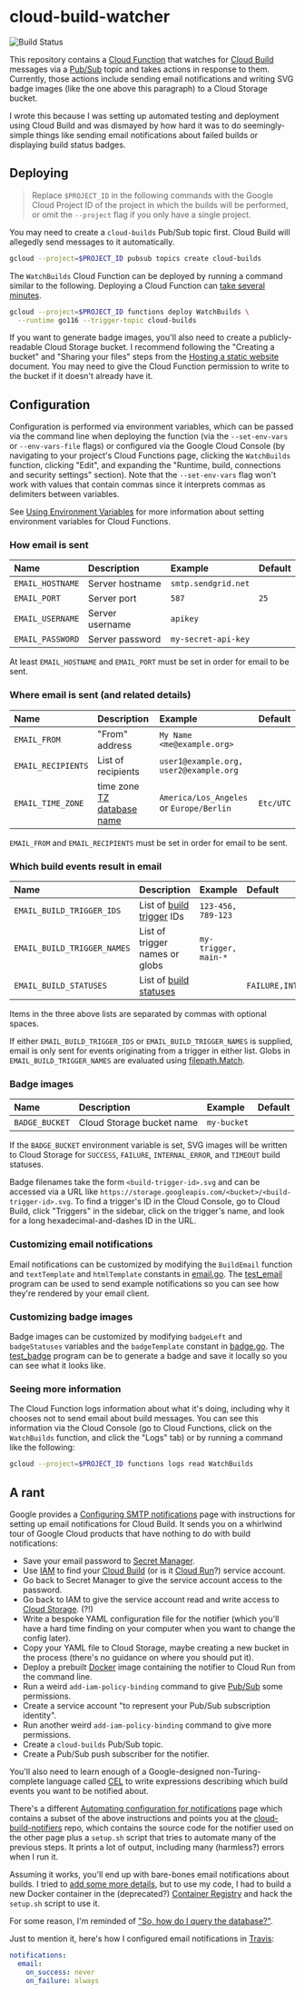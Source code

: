 # cloud-build-watcher

![Build Status](https://storage.googleapis.com/derat-build-badges/b0d628f0-0b7a-4446-9226-8225c610ad82.svg)

This repository contains a [Cloud Function] that watches for [Cloud Build]
messages via a [Pub/Sub] topic and takes actions in response to them. Currently,
those actions include sending email notifications and writing SVG badge images
(like the one above this paragraph) to a Cloud Storage bucket.

I wrote this because I was setting up automated testing and deployment using
Cloud Build and was dismayed by how hard it was to do seemingly-simple things
like sending email notifications about failed builds or displaying build status
badges.

[Cloud Function]: https://cloud.google.com/functions
[Cloud Build]: https://cloud.google.com/build
[Pub/Sub]: https://cloud.google.com/pubsub

## Deploying

> Replace `$PROJECT_ID` in the following commands with the Google Cloud Project
> ID of the project in which the builds will be performed, or omit the
> `--project` flag if you only have a single project.

You may need to create a `cloud-builds` Pub/Sub topic first. Cloud Build will
allegedly send messages to it automatically.

```sh
gcloud --project=$PROJECT_ID pubsub topics create cloud-builds
```

The `WatchBuilds` Cloud Function can be deployed by running a command similar to
the following. Deploying a Cloud Function can
[take several minutes](https://github.com/firebase/firebase-tools/issues/536).

```sh
gcloud --project=$PROJECT_ID functions deploy WatchBuilds \
  --runtime go116 --trigger-topic cloud-builds
```

[Cloud Build configurations]: https://cloud.google.com/build/docs/build-config-file-schema

If you want to generate badge images, you'll also need to create a
publicly-readable Cloud Storage bucket. I recommend following the "Creating a
bucket" and "Sharing your files" steps from the [Hosting a static website]
document. You may need to give the Cloud Function permission to write to the
bucket if it doesn't already have it.

[Hosting a static website]: https://cloud.google.com/storage/docs/hosting-static-website

## Configuration

Configuration is performed via environment variables, which can be passed via
the command line when deploying the function (via the `--set-env-vars` or
`--env-vars-file` flags) or configured via the Google Cloud Console (by
navigating to your project's Cloud Functions page, clicking the `WatchBuilds`
function, clicking "Edit", and expanding the "Runtime, build, connections and
security settings" section). Note that the `--set-env-vars` flag won't work with
values that contain commas since it interprets commas as delimiters between
variables.

See [Using Environment Variables] for more information about setting environment
variables for Cloud Functions.

[Using Environment Variables]: https://cloud.google.com/functions/docs/configuring/env-var

### How email is sent

| Name             | Description     | Example             | Default |
| :--------------- | :-------------- | :------------------ | :------ |
| `EMAIL_HOSTNAME` | Server hostname | `smtp.sendgrid.net` |         |
| `EMAIL_PORT`     | Server port     | `587`               | `25`    |
| `EMAIL_USERNAME` | Server username | `apikey`            |         |
| `EMAIL_PASSWORD` | Server password | `my-secret-api-key` |         |

At least `EMAIL_HOSTNAME` and `EMAIL_PORT` must be set in order for email to be
sent.

### Where email is sent (and related details)

| Name               | Description                            | Example                                  | Default   |
| :----------------- | :------------------------------------- | :--------------------------------------- | :-------- |
| `EMAIL_FROM`       | "From" address                         | `My Name <me@example.org>`               |           |
| `EMAIL_RECIPIENTS` | List of recipients                     | `user1@example.org, user2@example.org`   |           |
| `EMAIL_TIME_ZONE`  | time zone [TZ database name]           | `America/Los_Angeles` or `Europe/Berlin` | `Etc/UTC` |

`EMAIL_FROM` and `EMAIL_RECIPIENTS` must be set in order for email to be sent.

[TZ database name]: https://en.wikipedia.org/wiki/List_of_tz_database_time_zones

### Which build events result in email

| Name                        | Description                    | Example                        | Default                          |
| :-------------------------- | :----------------------------- | :----------------------------- | :------------------------------- |
| `EMAIL_BUILD_TRIGGER_IDS`   | List of [build trigger] IDs    | `123-456, 789-123`             |                                  |
| `EMAIL_BUILD_TRIGGER_NAMES` | List of trigger names or globs | `my-trigger, main-*`           |                                  |
| `EMAIL_BUILD_STATUSES`      | List of [build statuses]       |                                | `FAILURE,INTERNAL_ERROR,TIMEOUT` |

Items in the three above lists are separated by commas with optional spaces.

If either `EMAIL_BUILD_TRIGGER_IDS` or `EMAIL_BUILD_TRIGGER_NAMES` is supplied,
email is only sent for events originating from a trigger in either list. Globs
in `EMAIL_BUILD_TRIGGER_NAMES` are evaluated using [filepath.Match].

[build trigger]: https://cloud.google.com/build/docs/triggers
[build statuses]: https://pkg.go.dev/google.golang.org/genproto/googleapis/devtools/cloudbuild/v1#Build_Status
[filepath.Match]: https://pkg.go.dev/path/filepath#Match

### Badge images

| Name           | Description               | Example     | Default |
| :------------- | :------------------------ | :---------- | :------ |
| `BADGE_BUCKET` | Cloud Storage bucket name | `my-bucket` |         |

If the `BADGE_BUCKET` environment variable is set, SVG images will be written to
Cloud Storage for `SUCCESS`, `FAILURE`, `INTERNAL_ERROR`, and `TIMEOUT` build
statuses.

Badge filenames take the form `<build-trigger-id>.svg` and can be accessed via a
URL like `https://storage.googleapis.com/<bucket>/<build-trigger-id>.svg`. To
find a trigger's ID in the Cloud Console, go to Cloud Build, click "Triggers" in
the sidebar, click on the trigger's name, and look for a long
hexadecimal-and-dashes ID in the URL.

### Customizing email notifications

Email notifications can be customized by modifying the `BuildEmail` function and
`textTemplate` and `htmlTemplate` constants in [email.go](./email.go). The
[test_email](./test_email/main.go) program can be used to send example
notifications so you can see how they're rendered by your email client.

### Customizing badge images

Badge images can be customized by modifying `badgeLeft` and `badgeStatuses`
variables and the `badgeTemplate` constant in [badge.go](./badge.go). The
[test_badge](./test_badge/main.go) program can be to generate a badge and save
it locally so you can see what it looks like.

### Seeing more information

The Cloud Function logs information about what it's doing, including why it
chooses not to send email about build messages. You can see this information via
the Cloud Console (go to Cloud Functions, click on the `WatchBuilds` function,
and click the "Logs" tab) or by running a command like the following:

```sh
gcloud --project=$PROJECT_ID functions logs read WatchBuilds
```

## A rant

Google provides a [Configuring SMTP notifications] page with instructions for
setting up email notifications for Cloud Build. It sends you on a whirlwind tour
of Google Cloud products that have nothing to do with build notifications:

*   Save your email password to [Secret Manager].
*   Use [IAM] to find your [Cloud Build] \(or is it [Cloud Run]?) service
    account.
*   Go back to Secret Manager to give the service account access to the
    password.
*   Go back to IAM to give the service account read and write access to [Cloud
    Storage]. (?!)
*   Write a bespoke YAML configuration file for the notifier (which you'll have
    a hard time finding on your computer when you want to change the config
    later).
*   Copy your YAML file to Cloud Storage, maybe creating a new bucket in the
    process (there's no guidance on where you should put it).
*   Deploy a prebuilt [Docker] image containing the notifier to Cloud Run from
    the command line.
*   Run a weird `add-iam-policy-binding` command to give [Pub/Sub] some
    permissions.
*   Create a service account "to represent your Pub/Sub subscription identity".
*   Run another weird `add-iam-policy-binding` command to give more permissions.
*   Create a `cloud-builds` Pub/Sub topic.
*   Create a Pub/Sub push subscriber for the notifier.

You'll also need to learn enough of a Google-designed non-Turing-complete
language called [CEL] to write expressions describing which build events you
want to be notified about.

[Configuring SMTP notifications]: https://cloud.google.com/build/docs/configuring-notifications/configure-smtp
[Secret Manager]: https://cloud.google.com/secret-manager
[IAM]: https://cloud.google.com/iam
[Cloud Run]: https://cloud.google.com/run
[Cloud Storage]: https://cloud.google.com/storage
[Docker]: https://www.docker.com/
[CEL]: https://opensource.google/projects/cel

There's a different [Automating configuration for notifications] page which
contains a subset of the above instructions and points you at the
[cloud-build-notifiers] repo, which contains the source code for the notifier
used on the other page plus a `setup.sh` script that tries to automate many of
the previous steps. It prints a lot of output, including many (harmless?) errors
when I run it.

Assuming it works, you'll end up with bare-bones email notifications about
builds. I tried to [add some more
details](https://gist.github.com/derat/fc5b16bff50ccb1380d3a603616c432a), but to
use my code, I had to build a new Docker container in the (deprecated?)
[Container Registry] and hack the `setup.sh` script to use it.

[Automating configuration for notifications]: https://cloud.google.com/build/docs/configuring-notifications/automate#smtp
[cloud-build-notifiers]: https://github.com/GoogleCloudPlatform/cloud-build-notifiers
[Container Registry]: https://cloud.google.com/container-registry

For some reason, I'm reminded of
["So, how do I query the database?"](http://howfuckedismydatabase.com/nosql/).

Just to mention it, here's how I configured email notifications in [Travis]:

```yaml
notifications:
  email:
    on_success: never
    on_failure: always
```

[Travis]: https://www.travis-ci.com/

